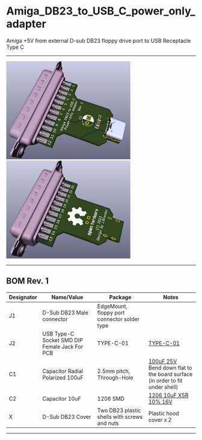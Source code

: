 # Amiga_DB23_to_USB_C_power_only_adapter
Amiga +5V from external D-sub DB23 floppy drive port to USB Receptacle Type C

***

<a href="images/Amiga_DB23_to_USB_C_power_only_adapter_pic1.png">
<img src="images/Amiga_DB23_to_USB_C_power_only_adapter_pic1.png" width="330" height="260">
</a>
<a href="images/Amiga_DB23_to_USB_C_power_only_adapter_pic2.png">
<img src="images/Amiga_DB23_to_USB_C_power_only_adapter_pic2.png" width="330" height="260">
</a>


***

BOM Rev. 1
---------
Designator  | Name/Value   | Package | Notes
-|-|-|-|
J1 | D-Sub DB23 Male connector | EdgeMount, floppy port connector solder type |
J2 | USB Type-C Socket SMD DIP Female Jack For PCB | TYPE-C-01 | [TYPE-C-01](https://www.aliexpress.com/item/1005005371954812.html)
C1 | Capacitor Radial Polarized 100uF | 2.5mm pitch, Through-Hole | [100uF 25V](https://www.aliexpress.com/item/1005005357747187.html) <br />Bend down flat to the board surface (in order to fit under shell)
C2 | Capacitor 10uF | 1206 SMD | [1206 10uF X5R 10% 16V](https://www.aliexpress.com/item/33057694240.html)
X | D-Sub DB23 Cover | Two DB23 plastic shells with screws and nuts | Plastic hood cover x 2



***
